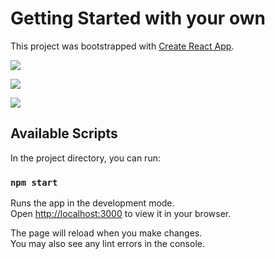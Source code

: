 # Getting Started with your own
This project was bootstrapped with [Create React App](https://github.com/facebook/create-react-app).

![](https://gqhygebxvljzpaawzyzl.supabase.co/storage/v1/object/sign/github/WhatsApp%20Image%202024-08-30%20at%2015.19.58_3c3aee2b.jpg?token=eyJhbGciOiJIUzI1NiIsInR5cCI6IkpXVCJ9.eyJ1cmwiOiJnaXRodWIvV2hhdHNBcHAgSW1hZ2UgMjAyNC0wOC0zMCBhdCAxNS4xOS41OF8zYzNhZWUyYi5qcGciLCJpYXQiOjE3MjUwMDI2NDUsImV4cCI6MTc1NjUzODY0NX0.o-dafL9WSG6TmtPEtLl8xGUheAgTEIF2KABdeYs-PF0&t=2024-08-30T07%3A24%3A02.039Z)

![](https://gqhygebxvljzpaawzyzl.supabase.co/storage/v1/object/sign/github/WhatsApp%20Image%202024-08-30%20at%2015.20.00_7f6a1ef8.jpg?token=eyJhbGciOiJIUzI1NiIsInR5cCI6IkpXVCJ9.eyJ1cmwiOiJnaXRodWIvV2hhdHNBcHAgSW1hZ2UgMjAyNC0wOC0zMCBhdCAxNS4yMC4wMF83ZjZhMWVmOC5qcGciLCJpYXQiOjE3MjUwMDI2NTksImV4cCI6MTc1NjUzODY1OX0.e40-oX2YGqQp6vb80QfIyhbntXk4M_JXG8x7vlbYyTU&t=2024-08-30T07%3A24%3A15.314Z)

![](https://gqhygebxvljzpaawzyzl.supabase.co/storage/v1/object/sign/github/WhatsApp%20Image%202024-08-30%20at%2015.21.10_d497926d.jpg?token=eyJhbGciOiJIUzI1NiIsInR5cCI6IkpXVCJ9.eyJ1cmwiOiJnaXRodWIvV2hhdHNBcHAgSW1hZ2UgMjAyNC0wOC0zMCBhdCAxNS4yMS4xMF9kNDk3OTI2ZC5qcGciLCJpYXQiOjE3MjUwMDI2NzEsImV4cCI6MTc1NjUzODY3MX0.pcyDXEanwcQ2-oDTecRukGQy3iIpOyivARhw2bz_a5I&t=2024-08-30T07%3A24%3A27.463Z)


## Available Scripts

In the project directory, you can run:

### `npm start`

Runs the app in the development mode.\
Open [http://localhost:3000](http://localhost:3000) to view it in your browser.

The page will reload when you make changes.\
You may also see any lint errors in the console.

